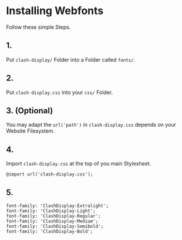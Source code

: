 # Installing Webfonts
Follow these simple Steps.

## 1.
Put `clash-display/` Folder into a Folder called `fonts/`.

## 2.
Put `clash-display.css` into your `css/` Folder.

## 3. (Optional)
You may adapt the `url('path')` in `clash-display.css` depends on your Website Filesystem.

## 4.
Import `clash-display.css` at the top of you main Stylesheet.

```
@import url('clash-display.css');
```

## 5.


```
font-family: 'ClashDisplay-Extralight';
font-family: 'ClashDisplay-Light';
font-family: 'ClashDisplay-Regular';
font-family: 'ClashDisplay-Medium';
font-family: 'ClashDisplay-Semibold';
font-family: 'ClashDisplay-Bold';
```


